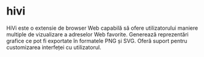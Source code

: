 # hivi
HiVi este o extensie de browser Web capabilă să ofere utilizatorului maniere multiple de vizualizare a adreselor Web favorite. Generează reprezentări grafice ce pot fi exportate în formatele PNG și SVG. Oferă suport pentru customizarea interfeței cu utilizatorul.

